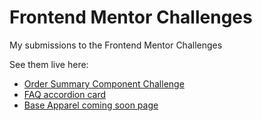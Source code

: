 # Frontend Mentor Challenges
My submissions to the Frontend Mentor Challenges
  
See them live here:
  
* [Order Summary Component Challenge](https://hopeful-snyder-de3e06.netlify.app)
* [FAQ accordion card](https://flamboyant-pasteur-986ce0.netlify.app/)
* [Base Apparel coming soon page](https://wonderful-lalande-92aa8d.netlify.app/)
